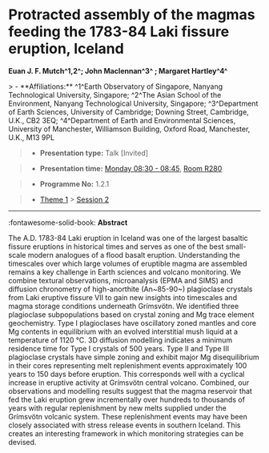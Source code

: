 # Protracted assembly of the magmas feeding the 1783-84 Laki fissure eruption, Iceland

**Euan J. F. Mutch^1,2^; John Maclennan^3^ ; Margaret Hartley^4^**

<!-- more -->> - **Affiliations:** ^1^Earth Observatory of Singapore, Nanyang Technological University, Singapore; ^2^The Asian School of the Environment, Nanyang Technological University, Singapore; ^3^Department of Earth Sciences, University of Cambridge; Downing Street, Cambridge, U.K., CB2 3EQ; ^4^Department of Earth and Environmental Sciences, University of Manchester, Williamson Building, Oxford Road, Manchester, U.K., M13 9PL

> - **Presentation type:** Talk [Invited]

> - **Presentation time:** [Monday 08:30 - 08:45](../sessions_comparison.md#__tabbed_1_3), [Room R280](../maps_venue.md#__tabbed_1_1)

> - **Programme No:** 1.2.1

> - [Theme 1](../theme1.md) > [Session 2](../sessions/session-1-2.md)

--- 

:fontawesome-solid-book: **Abstract**

The A.D. 1783-84 Laki eruption in Iceland was one of the largest basaltic fissure eruptions in historical times and serves as one of the best small-scale modern analogues of a flood basalt eruption. Understanding the timescales over which large volumes of eruptible magma are assembled remains a key challenge in Earth sciences and volcano monitoring. We combine textural observations, microanalysis (EPMA and SIMS) and diffusion chronometry of high-anorthite (An~85-90~) plagioclase crystals from Laki eruptive fissure VII to gain new insights into timescales and magma storage conditions underneath Grímsvötn. We identified three plagioclase subpopulations based on crystal zoning and Mg trace element geochemistry. Type I plagioclases have oscillatory zoned mantles and core Mg contents in equilibrium with an evolved interstitial mush liquid at a temperature of 1120 °C. 3D diffusion modelling indicates a minimum residence time for Type I crystals of 500 years. Type II and Type III plagioclase crystals have simple zoning and exhibit major Mg disequilibrium in their cores representing melt replenishment events approximately 100 years to 150 days before eruption. This corresponds well with a cyclical increase in eruptive activity at Grímsvötn central volcano. Combined, our observations and modelling results suggest that the magma reservoir that fed the Laki eruption grew incrementally over hundreds to thousands of years with regular replenishment by new melts supplied under the Grímsvötn volcanic system. These replenishment events may have been closely associated with stress release events in southern Iceland. This creates an interesting framework in which monitoring strategies can be devised.

